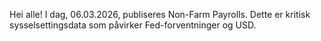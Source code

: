 Hei alle! I dag, 06.03.2026, publiseres Non-Farm Payrolls. Dette er kritisk sysselsettingsdata som påvirker Fed-forventninger og USD.

